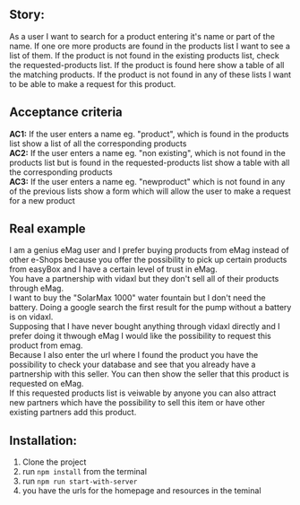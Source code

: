 ## Story:

As a user I want to search for a product entering it's name or part of the name. If one ore more products are found in the products list I want to see a list of them. If the product is not found in the existing products list, check the requested-products list. If the product is found here show a table of all the matching products. If the product is not found in any of these lists I want to be able to make a request for this product.

## Acceptance criteria

**AC1:**
If the user enters a name eg. "product", which is found in the products list show a list of all the corresponding products
<br>
**AC2:**
If the user enters a name eg. "non existing", which is not found in the products list but is found in the requested-products list show a table with all the corresponding products
<br>
**AC3:**
If the user enters a name eg. "newproduct" which is not found in any of the previous lists show a form which will allow the user to make a request for a new product

## Real example

I am a genius eMag user and I prefer buying products from eMag instead of other e-Shops because you offer the possibility to pick up certain products from easyBox and I have a certain level of trust in eMag.
<br>
You have a partnership with vidaxl but they don't sell all of their products through eMag.
<br>
I want to buy the "SolarMax 1000" water fountain but I don't need the battery. Doing a google search the first result for the pump without a battery is on vidaxl.
<br>
Supposing that I have never bought anything through vidaxl directly and I prefer doing it thwough eMag I would like the possibility to request this product from emag.
<br>
Because I also enter the url where I found the product you have the possibility to check your database and see that you already have a partnership with this seller. You can then show the seller that this product is requested on eMag.
<br>
If this requested products list is veiwable by anyone you can also attract new partners which have the possibility to sell this item or have other existing partners add this product.

## Installation:

1. Clone the project
2. run `npm install` from the terminal
3. run `npm run start-with-server`
4. you have the urls for the homepage and resources in the teminal
